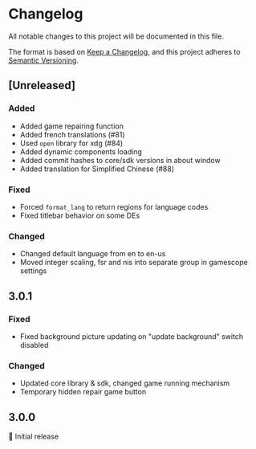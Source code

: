 # Changelog

All notable changes to this project will be documented in this file.

The format is based on [Keep a Changelog](https://keepachangelog.com/en/1.0.0/),
and this project adheres to [Semantic Versioning](https://semver.org/spec/v2.0.0.html).

## [Unreleased]

### Added

- Added game repairing function
- Added french translations (#81)
- Used `open` library for xdg (#84)
- Added dynamic components loading
- Added commit hashes to core/sdk versions in about window
- Added translation for Simplified Chinese (#88)

### Fixed

- Forced `format_lang` to return regions for language codes
- Fixed titlebar behavior on some DEs

### Changed

- Changed default language from en to en-us
- Moved integer scaling, fsr and nis into separate group in gamescope settings

## 3.0.1

### Fixed

- Fixed background picture updating on "update background" switch disabled

### Changed

- Updated core library & sdk, changed game running mechanism
- Temporary hidden repair game button

## 3.0.0

🚀 Initial release
